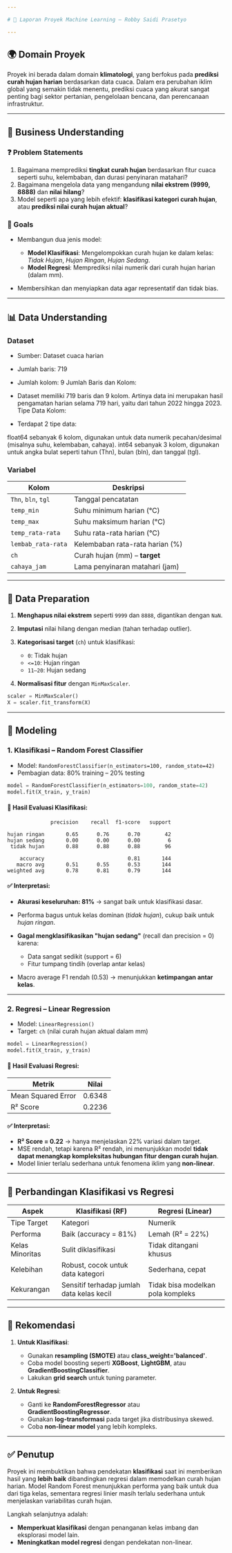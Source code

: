 ```yaml
---

# 🧠 Laporan Proyek Machine Learning – Robby Saidi Prasetyo

---
```


## 🌍 Domain Proyek

Proyek ini berada dalam domain **klimatologi**, yang berfokus pada **prediksi curah hujan harian** berdasarkan data cuaca. Dalam era perubahan iklim global yang semakin tidak menentu, prediksi cuaca yang akurat sangat penting bagi sektor pertanian, pengelolaan bencana, dan perencanaan infrastruktur.

---

## 💼 Business Understanding

### ❓ Problem Statements

1. Bagaimana memprediksi **tingkat curah hujan** berdasarkan fitur cuaca seperti suhu, kelembaban, dan durasi penyinaran matahari?
2. Bagaimana mengelola data yang mengandung **nilai ekstrem (9999, 8888)** dan **nilai hilang**?
3. Model seperti apa yang lebih efektif: **klasifikasi kategori curah hujan**, atau **prediksi nilai curah hujan aktual**?

### 🎯 Goals

* Membangun dua jenis model:

  * **Model Klasifikasi**: Mengelompokkan curah hujan ke dalam kelas: *Tidak Hujan*, *Hujan Ringan*, *Hujan Sedang*.
  * **Model Regresi**: Memprediksi nilai numerik dari curah hujan harian (dalam mm).
* Membersihkan dan menyiapkan data agar representatif dan tidak bias.

---

## 📊 Data Understanding

### Dataset

* Sumber: Dataset cuaca harian
* Jumlah baris: 719
* Jumlah kolom: 9
Jumlah Baris dan Kolom:

* Dataset memiliki 719 baris dan 9 kolom.
Artinya data ini merupakan hasil pengamatan harian selama 719 hari, yaitu dari tahun 2022 hingga 2023.
Tipe Data Kolom:

* Terdapat 2 tipe data:

float64 sebanyak 6 kolom, digunakan untuk data numerik pecahan/desimal (misalnya suhu, kelembaban, cahaya).
int64 sebanyak 3 kolom, digunakan untuk angka bulat seperti tahun (Thn), bulan (bln), dan tanggal (tgl).

### Variabel

| Kolom               | Deskripsi                       |
| ------------------- | ------------------------------- |
| `Thn`, `bln`, `tgl` | Tanggal pencatatan              |
| `temp_min`          | Suhu minimum harian (°C)        |
| `temp_max`          | Suhu maksimum harian (°C)       |
| `temp_rata-rata`    | Suhu rata-rata harian (°C)      |
| `lembab_rata-rata`  | Kelembaban rata-rata harian (%) |
| `ch`                | Curah hujan (mm) – **target**   |
| `cahaya_jam`        | Lama penyinaran matahari (jam)  |

---

## 🧹 Data Preparation

1. **Menghapus nilai ekstrem** seperti `9999` dan `8888`, digantikan dengan `NaN`.
2. **Imputasi** nilai hilang dengan median (tahan terhadap outlier).
3. **Kategorisasi target** (`ch`) untuk klasifikasi:

   * `0`: Tidak hujan
   * `<=10`: Hujan ringan
   * `11–20`: Hujan sedang
4. **Normalisasi fitur** dengan `MinMaxScaler`.

```python
scaler = MinMaxScaler()
X = scaler.fit_transform(X)
```

---

## 🤖 Modeling

### 1. **Klasifikasi – Random Forest Classifier**

* Model: `RandomForestClassifier(n_estimators=100, random_state=42)`
* Pembagian data: 80% training – 20% testing

```python
model = RandomForestClassifier(n_estimators=100, random_state=42)
model.fit(X_train, y_train)
```

#### 🔎 Hasil Evaluasi Klasifikasi:

```text
              precision    recall  f1-score   support

hujan ringan       0.65      0.76      0.70        42
hujan sedang       0.00      0.00      0.00         6
 tidak hujan       0.88      0.88      0.88        96

    accuracy                           0.81       144
   macro avg       0.51      0.55      0.53       144
weighted avg       0.78      0.81      0.79       144
```

#### ✅ Interpretasi:

* **Akurasi keseluruhan: 81%** → sangat baik untuk klasifikasi dasar.
* Performa bagus untuk kelas dominan (*tidak hujan*), cukup baik untuk *hujan ringan*.
* **Gagal mengklasifikasikan "hujan sedang"** (recall dan precision = 0) karena:

  * Data sangat sedikit (support = 6)
  * Fitur tumpang tindih (overlap antar kelas)
* Macro average F1 rendah (0.53) → menunjukkan **ketimpangan antar kelas**.

---

### 2. **Regresi – Linear Regression**

* Model: `LinearRegression()`
* Target: `ch` (nilai curah hujan aktual dalam mm)

```python
model = LinearRegression()
model.fit(X_train, y_train)
```

#### 🔎 Hasil Evaluasi Regresi:

| Metrik             | Nilai  |
| ------------------ | ------ |
| Mean Squared Error | 0.6348 |
| R² Score           | 0.2236 |

#### ✅ Interpretasi:

* **R² Score = 0.22** → hanya menjelaskan 22% variasi dalam target.
* MSE rendah, tetapi karena R² rendah, ini menunjukkan model **tidak dapat menangkap kompleksitas hubungan fitur dengan curah hujan**.
* Model linier terlalu sederhana untuk fenomena iklim yang **non-linear**.

---

## 🔄 Perbandingan Klasifikasi vs Regresi

| Aspek           | Klasifikasi (RF)                          | Regresi (Linear)                  |
| --------------- | ----------------------------------------- | --------------------------------- |
| Tipe Target     | Kategori                                  | Numerik                           |
| Performa        | Baik (accuracy = 81%)                     | Lemah (R² = 22%)                  |
| Kelas Minoritas | Sulit diklasifikasi                       | Tidak ditangani khusus            |
| Kelebihan       | Robust, cocok untuk data kategori         | Sederhana, cepat                  |
| Kekurangan      | Sensitif terhadap jumlah data kelas kecil | Tidak bisa modelkan pola kompleks |

---

## 📌 Rekomendasi

1. **Untuk Klasifikasi**:

   * Gunakan **resampling (SMOTE)** atau **class\_weight='balanced'**.
   * Coba model boosting seperti **XGBoost**, **LightGBM**, atau **GradientBoostingClassifier**.
   * Lakukan **grid search** untuk tuning parameter.

2. **Untuk Regresi**:

   * Ganti ke **RandomForestRegressor** atau **GradientBoostingRegressor**.
   * Gunakan **log-transformasi** pada target jika distribusinya skewed.
   * Coba **non-linear model** yang lebih kompleks.

---

## ✅ Penutup

Proyek ini membuktikan bahwa pendekatan **klasifikasi** saat ini memberikan hasil yang **lebih baik** dibandingkan regresi dalam memodelkan curah hujan harian. Model Random Forest menunjukkan performa yang baik untuk dua dari tiga kelas, sementara regresi linier masih terlalu sederhana untuk menjelaskan variabilitas curah hujan.

Langkah selanjutnya adalah:

* **Memperkuat klasifikasi** dengan penanganan kelas imbang dan eksplorasi model lain.
* **Meningkatkan model regresi** dengan pendekatan non-linear.

